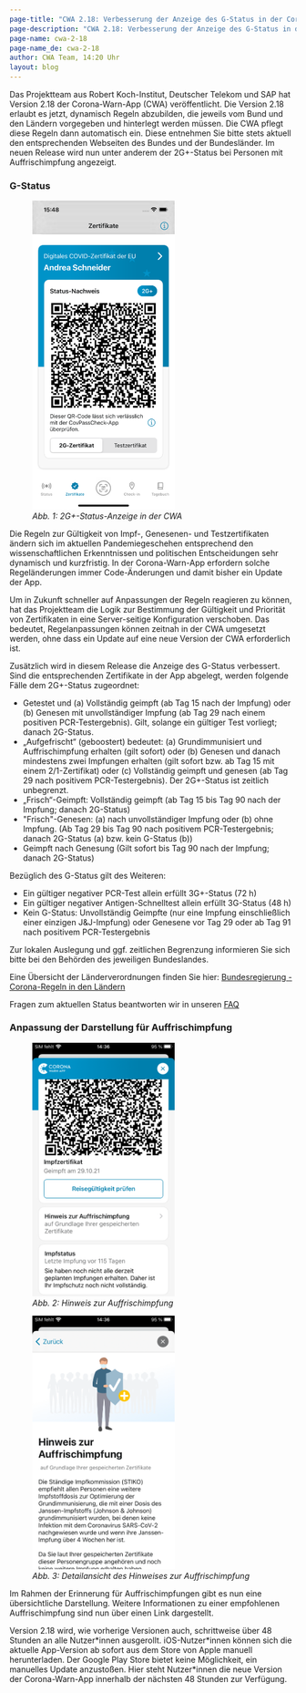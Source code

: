 ```yaml
---
page-title: "CWA 2.18: Verbesserung der Anzeige des G-Status in der Corona-Warn-App"
page-description: "CWA 2.18: Verbesserung der Anzeige des G-Status in der Corona-Warn-App"
page-name: cwa-2-18
page-name_de: cwa-2-18
author: CWA Team, 14:20 Uhr
layout: blog
---
```


Das Projektteam aus Robert Koch-Institut, Deutscher Telekom und SAP hat Version 2.18 der Corona-Warn-App (CWA) veröffentlicht. Die Version 2.18 erlaubt es jetzt, dynamisch Regeln abzubilden, die jeweils vom Bund und den Ländern vorgegeben und hinterlegt werden müssen. Die CWA pflegt diese Regeln dann automatisch ein. Diese entnehmen Sie bitte stets aktuell den entsprechenden Webseiten des Bundes und der Bundesländer. Im neuen Release wird nun unter anderem der 2G+-Status bei Personen mit Auffrischimpfung angezeigt.

<!-- overview -->

### G-Status

<div class="right-float">
<figure>
<img src="./iPhone 13-screenshot_2g_plus_certificate_overview_de.png" alt="2G+-Status-Anzeige in der CWA" style="align: center" width=250px><figcaption aria-hidden="true"><em>Abb. 1: 2G+-Status-Anzeige in der CWA</em></figcaption>
</figure>
</div>

Die Regeln zur Gültigkeit von Impf-, Genesenen- und Testzertifikaten ändern sich im aktuellen Pandemiegeschehen entsprechend den wissenschaftlichen Erkenntnissen und politischen Entscheidungen sehr dynamisch und kurzfristig. In der Corona-Warn-App erfordern solche Regeländerungen immer Code-Änderungen und damit bisher ein Update der App. 

Um in Zukunft schneller auf Anpassungen der Regeln reagieren zu können, hat das Projektteam die Logik zur Bestimmung der Gültigkeit und Priorität von Zertifikaten in eine Server-seitige Konfiguration verschoben. Das bedeutet, Regelanpassungen können zeitnah in der CWA umgesetzt werden, ohne dass ein Update auf eine neue Version der CWA erforderlich ist. 

Zusätzlich wird in diesem Release die Anzeige des G-Status verbessert. Sind die entsprechenden Zertifikate in der App abgelegt, werden folgende Fälle dem 2G+-Status zugeordnet:

- Getestet und (a) Vollständig geimpft (ab Tag 15 nach der Impfung) oder (b) Genesen mit unvollständiger Impfung (ab Tag 29 nach einem positiven PCR-Testergebnis). Gilt, solange ein gültiger Test vorliegt; danach 2G-Status.
- „Aufgefrischt“ (geboostert) bedeutet: (a) Grundimmunisiert und Auffrischimpfung erhalten (gilt sofort) oder (b) Genesen und danach mindestens zwei Impfungen erhalten (gilt sofort bzw. ab Tag 15 mit einem 2/1-Zertifikat) oder (c) Vollständig geimpft und genesen (ab Tag 29 nach positivem PCR-Testergebnis).
Der 2G+-Status ist zeitlich unbegrenzt.
- „Frisch“-Geimpft: Vollständig geimpft (ab Tag 15 bis Tag 90 nach der Impfung; danach 2G-Status) 
- "Frisch"-Genesen: (a) nach unvollständiger Impfung oder (b) ohne Impfung. (Ab Tag 29 bis Tag 90 nach positivem PCR-Testergebnis; danach 2G-Status (a) bzw. kein G-Status (b))
- Geimpft nach Genesung (Gilt sofort bis Tag 90 nach der Impfung; danach 2G-Status)

Bezüglich des G-Status gilt des Weiteren:
- Ein gültiger negativer PCR-Test allein erfüllt 3G+-Status (72 h) 
- Ein gültiger negativer Antigen-Schnelltest allein erfüllt 3G-Status (48 h)
- Kein G-Status: Unvollständig Geimpfte (nur eine Impfung einschließlich einer einzigen J&J-Impfung) oder Genesene vor Tag 29 oder ab Tag 91 nach positivem PCR-Testergebnis

Zur lokalen Auslegung und ggf. zeitlichen Begrenzung informieren Sie sich bitte bei den Behörden des jeweiligen Bundeslandes.

Eine Übersicht der Länderverordnungen finden Sie hier: [Bundesregierung - Corona-Regeln in den Ländern](https://www.bundesregierung.de/breg-de/themen/coronavirus/corona-bundeslaender-1745198)

Fragen zum aktuellen Status beantworten wir in unseren [FAQ](../../faq/#admission_policy)


### Anpassung der Darstellung für Auffrischimpfung

<div class="well text-center">
    <div class="row">
        <div class="col-md-6">
            <figure>
                <img src="./booster_note_de.png" title="Hinweis zur Auffrischimpfung" alt="Hinweis zur Auffrischimpfung" style="align: center" width=250px>
                <figcaption aria-hidden="true">
                    <em>Abb. 2: Hinweis zur Auffrischimpfung</em>
                </figcaption>
            </figure>
        </div>
        <div class="col-md-6">
            <figure>
                <img src="./booster_note_detail_de.png" title="Detailansicht des Hinweises zur Auffrischimpfung" alt="Detailansicht des Hinweises zur Auffrischimpfung"style="align: center" width=250px>
                <figcaption aria-hidden="true">
                    <em>Abb. 3: Detailansicht des Hinweises zur Auffrischimpfung</em>
                </figcaption>
            </figure>
        </div>
    </div>
</div>

Im Rahmen der Erinnerung für Auffrischimpfungen gibt es nun eine übersichtliche Darstellung. Weitere Informationen zu einer empfohlenen Auffrischimpfung sind nun über einen Link dargestellt.

Version 2.18 wird, wie vorherige Versionen auch, schrittweise über 48 Stunden an alle Nutzer\*innen ausgerollt. iOS-Nutzer\*innen können sich die aktuelle App-Version ab sofort aus dem Store von Apple manuell herunterladen. Der Google Play Store bietet keine Möglichkeit, ein manuelles Update anzustoßen. Hier steht Nutzer\*innen die neue Version der Corona-Warn-App innerhalb der nächsten 48 Stunden zur Verfügung.